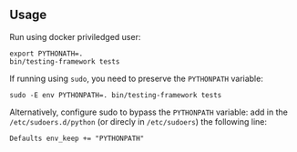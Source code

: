 ## Usage

Run using docker priviledged user:
```
export PYTHONATH=.
bin/testing-framework tests
```

If running using `sudo`, you need to preserve the `PYTHONPATH` variable:
```
sudo -E env PYTHONPATH=. bin/testing-framework tests
```

Alternatively, configure sudo to bypass the `PYTHONPATH` variable: add in the
`/etc/sudoers.d/python` (or direcly in `/etc/sudoers`) the following line:
```
Defaults env_keep += "PYTHONPATH"
```
